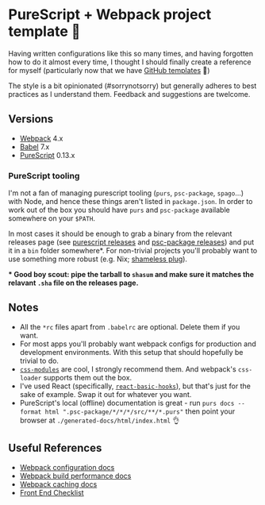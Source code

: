 # PureScript + Webpack project template 🚀

Having written configurations like this so many times, and having forgotten how
to do it almost every time, I thought I should finally create a reference for
myself (particularly now that we have [GitHub templates][github-templates-announcement] 🎉)

The style is a bit opinionated (#sorrynotsorry) but generally adheres to best
practices as I understand them. Feedback and suggestions are twelcome.

## Versions

- [Webpack][webpack] 4.x
- [Babel][babel] 7.x
- [PureScript][purescript] 0.13.x

### PureScript tooling

I'm not a fan of managing purescript tooling (`purs`, `psc-package`,
`spago`...) with Node, and hence these things aren't listed in `package.json`.
In order to work out of the box you should have `purs` and `psc-package` available 
somewhere on your `$PATH`.

In most cases it should be enough to grab a binary from the relevant releases
page (see [purescript releases][purs-releases] and [psc-package releases][psc-package-releases]) and
put it in a `bin` folder somewhere\*. For non-trivial projects you'll probably
want to use something more robust (e.g. Nix; [shameless plug][purescript-nix]).

**\* Good boy scout: pipe the tarball to `shasum` and make sure it matches the
relavant `.sha` file on the releases page.**

## Notes

- All the `*rc` files apart from `.babelrc` are optional. Delete them if you want.
- For most apps you'll probably want webpack configs for production and
  development environments. With this setup that should hopefully be trivial
  to do.
- [`css-modules`](https://github.com/css-modules/css-modules) are cool, I strongly 
  recommend them. And webpack's `css-loader` supports them out the box.
- I've used React (specifically, [`react-basic-hooks`][react-basic-hooks]), but
  that's just for the sake of example. Swap it out for whatever you want.
- PureScript's local (offline) documentation is great - run
  `purs docs --format html ".psc-package/*/*/*/src/**/*.purs"` then point your
  browser at `./generated-docs/html/index.html` 👌

## Useful References

- [Webpack configuration docs](https://webpack.js.org/configuration/)
- [Webpack build performance docs](https://webpack.js.org/guides/build-performance/)
- [Webpack caching docs](https://webpack.js.org/guides/caching/)
- [Front End Checklist](https://github.com/thedaviddias/Front-End-Checklist)

[webpack]: https://webpack.js.org/
[github-templates-announcement]: https://github.blog/2019-06-06-generate-new-repositories-with-repository-templates/
[purs-releases]: https://github.com/purescript/purescript/releases
[psc-package-releases]: https://github.com/purescript/psc-package/releases
[purescript]: http://www.purescript.org/
[babel]: https://babeljs.io/
[purescript-nix]: https://github.com/jmackie/purescript-nix
[react-basic-hooks]: https://github.com/spicydonuts/purescript-react-basic-hooks
